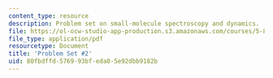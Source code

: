 ```yaml
---
content_type: resource
description: Problem set on small-molecule spectroscopy and dynamics.
file: https://ol-ocw-studio-app-production.s3.amazonaws.com/courses/5-80-small-molecule-spectroscopy-and-dynamics-fall-2008/80fbdffd576993bfeda05e92dbb9182b_ps2_1977.pdf
file_type: application/pdf
resourcetype: Document
title: 'Problem Set #2'
uid: 80fbdffd-5769-93bf-eda0-5e92dbb9182b
---
```


